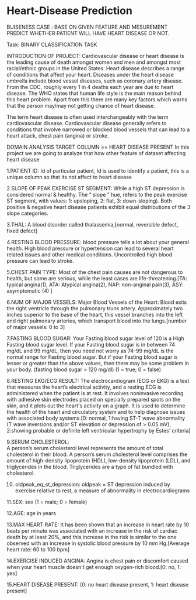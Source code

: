 # Heart-Disease Prediction


BUISENESS CASE :
BASE ON GIVEN FEATURE AND MESUREMENT PREDICT WHETHER PATIENT WILL HAVE HEART DISEASE OR NOT.

Task:
BINARY CLASSIFICATION TASK


INTRODUCTION OF PROJECT:
Cardiovascular disease or heart disease is the leading cause of death amongst women and men and amongst most racial/ethnic groups in the United States. Heart disease describes a range of conditions that affect your heart. Diseases under the heart disease umbrella include blood vessel diseases, such as coronary artery disease. From the CDC, roughly every 1 in 4 deaths each year are due to heart disease. The WHO states that human life style is the main reason behind this heart problem. Apart from this there are many key factors which warns that the person may/may not getting chance of heart disease.

The term heart disease is often used interchangeably with the term cardiovascular disease. Cardiovascular disease generally refers to conditions that involve narrowed or blocked blood vessels that can lead to a heart attack, chest pain (angina) or stroke.

DOMAIN ANALYSIS
TARGET COLUMN == HEART DISEASE PRESENT
In this project we are going to analyze that how other feature of dataset affecting heart disease

1.PATIENT ID: 
Id of particular patient, Id is used to identify a patient, this is a unique column so that its not affect to heart disease

2.SLOPE OF PEAK EXERCISE ST SEGMENT: 
While a high ST depression is considered normal & healthy. The “ slope ” hue, refers to the peak exercise ST segment, with values: 1: upsloping, 2: flat, 3: down-sloping). Both positive & negative heart disease patients exhibit equal distributions of the 3 slope categories.

3.THAL:
A blood disorder called thalassemia,[normal, reversible defect, fixed defect]

4.RESTING BLOOD PRESSURE: 
blood pressure tells a lot about your general health. High blood pressure or hypertension can lead to several heart related issues and other medical conditions. Uncontrolled high blood pressure can lead to stroke.

5.CHEST PAIN TYPE:
Most of the chest pain causes are not dangerous to health, but some are serious, while the least cases are life-threatening.[TA: typical angina(1), ATA: Atypical angina(2), NAP: non-anginal pain(3), ASY: asymptomatic (4) ]

6.NUM OF MAJOR VESSELS: 
Major Blood Vessels of the Heart: Blood exits the right ventricle through the pulmonary trunk artery. Approximately two inches superior to the base of the heart, this vessel branches into the left and right pulmonary arteries, which transport blood into the lungs.[number of major vessels: 0 to 3]

7.FASTING BLOOD SUGAR: 
Your Fasting blood sugar level of 120 is a High Fasting blood sugar level. If your Fasting blood sugar is in between 74 mg/dL and 99 mg/dL, then you need not worry as 74-99 mg/dL is the normal range for Fasting blood sugar. But if your Fasting blood sugar is lesser or greater than the above values, then there may be some problem in your body.
(fasting blood sugar > 120 mg/dl) (1 = true; 0 = false)

8.RESTING EKG/ECG RESULT: 
The electrocardiogram (ECG or EKG) is a test that measures the heart’s electrical activity, and a resting ECG is administered when the patient is at rest. It involves noninvasive recording with adhesive skin electrodes placed on specially prepared spots on the skin, and it plots out the heart's activity on a graph. It is used to determine the health of the heart and circulatory system and to help diagnose issues with associated body systems.[0: normal, 1:having ST-T wave abnormality (T wave inversions and/or ST elevation or depression of > 0.05 mV), 2:showing probable or definite left ventricular hypertrophy by Estes’ criteria]

9.SERUM CHOLESTEROL:  
A person’s serum cholesterol level represents the amount of total cholesterol in their blood. A person’s serum cholesterol level comprises the amount of high-density lipoprotein (HDL), low-density lipoprotein (LDL), and triglycerides in the blood. Triglycerides are a type of fat bundled with cholesterol.

10. oldpeak_eq_st_depression: 
oldpeak = ST depression induced by exercise relative to rest, a measure of abnormality in electrocardiograms

11.SEX:
sex (1 = male; 0 = female)

12.AGE: 
age in years




13.MAX HEART RATE: 
It has been shown that an increase in heart rate by 10 beats per minute was associated with an increase in the risk of cardiac death by at least 20%, and this increase in the risk is similar to the one observed with an increase in systolic blood pressure by 10 mm Hg.[Average heart rate: 60 to 100 bpm]

14.EXERCISE INDUCED ANGINA:
Angina is chest pain or discomfort caused when your heart muscle doesn't get enough oxygen-rich blood.[0: no, 1: yes]

15.HEART DISEASE PRESENT:
[0: no heart disease present, 1: heart disease present]



















